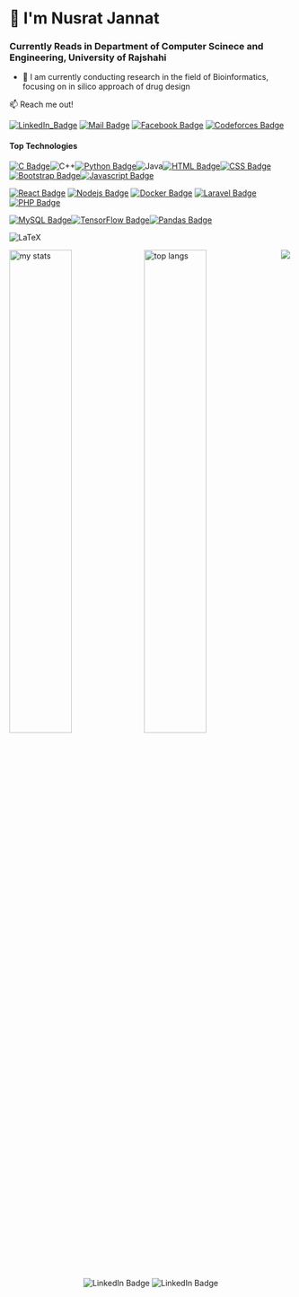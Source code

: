 # 👋 I'm Nusrat Jannat
### Currently Reads in Department of Computer Scinece and Engineering, University of Rajshahi

- 🧬 I am currently conducting research in the field of Bioinformatics, focusing on in silico approach of drug design

:mailbox: Reach me out!
 
[![LinkedIn_Badge](https://img.shields.io/badge/LinkedIn-Nusrat_Jannat-blue?style=flat&logo=linkedin)](https://www.linkedin.com/in/nusrat-jannat-0b86a7248/)
[![Mail Badge](https://img.shields.io/badge/-Nusrat_Jannat-c0392b?style=flat&labelColor=c0392b&logo=gmail&logoColor=white)](nusratjannat2001@gmail.com)
[![Facebook Badge](https://img.shields.io/badge/-Nusrat_Jannat-2c3e50?style=flat&labelColor=2c3e50&logo=facebook&logoColor=white)](www.facebook.com/nusratjannat.easha.7)
[![Codeforces Badge](https://img.shields.io/badge/-Nusrat_Jannat-orange?style=flat&logo=codeforces&logoColor=white)](https://codeforces.com/profile/jannat2001)

#### Top Technologies

[![C Badge](https://img.shields.io/badge/C_programming-00599C?style=for-the-badge&logo=c&logoColor=white)](#)![C++](https://img.shields.io/badge/c++-%3300599C.svg?style=for-the-badge&logo=c%2B%2B&logoColor=white)[![Python Badge](https://img.shields.io/badge/Python-3776AB?style=for-the-badge&logo=python&logoColor=white)](#)![Java](https://img.shields.io/badge/java-%23ED8B00.svg?style=for-the-badge&logo=openjdk&logoColor=white)[![HTML Badge](https://img.shields.io/badge/HTML5-E34F26?style=for-the-badge&logo=html5&logoColor=white)](#)[![CSS Badge](https://img.shields.io/badge/CSS3-1572B6?style=for-the-badge&logo=css3&logoColor=white)](#)[![Bootstrap Badge](https://img.shields.io/badge/Bootstrap-7952B3?style=for-the-badge&logo=bootstrap&logoColor=white)](#)[![Javascript Badge](https://img.shields.io/badge/-Javascript-F0DB4F?style=for-the-badge&labelColor=black&logo=javascript&logoColor=F0DB4F)](#)

[![React Badge](https://img.shields.io/badge/-React-61DBFB?style=for-the-badge&labelColor=black&logo=react&logoColor=61DBFB)](#) [![Nodejs Badge](https://img.shields.io/badge/-Nodejs-3C873A?style=for-the-badge&labelColor=black&logo=node.js&logoColor=3C873A)](#)  [![Docker Badge](https://img.shields.io/badge/-Docker-007acc?style=for-the-badge&labelColor=black&logo=docker&logoColor=007acc)](#) [![Laravel Badge](https://img.shields.io/badge/Laravel-F55247?style=for-the-badge&logo=laravel&logoColor=white)](#)[![PHP Badge](https://img.shields.io/badge/-PHP-e535ab?style=for-the-badge&labelColor=black&logo=php&logoColor=e535ab)](#)

[![MySQL Badge](https://img.shields.io/badge/MySQL-4479A1?style=for-the-badge&logo=mysql&logoColor=white)](#)[![TensorFlow Badge](https://img.shields.io/badge/TensorFlow-FF6F00?style=for-the-badge&logo=tensorflow&logoColor=white)](#)[![Pandas Badge](https://img.shields.io/badge/Pandas-150458?style=for-the-badge&logo=pandas&logoColor=white)](#)

![LaTeX](https://img.shields.io/badge/latex-%23008080.svg?style=for-the-badge&logo=latex&logoColor=white)





<img alt="my stats" align="left" width="47%" src="https://github-readme-stats.vercel.app/api?username=nusratjannat-2001"/>
<img alt="top langs" align="left" width="47%" src="https://github-readme-stats.vercel.app/api/top-langs/?username=nusratjannat-2001&layout=compact"/>


<p align="center">
    <img src="https://komarev.com/ghpvc/?username=nusratjannat-2001&color=blue">
    <img  src="https://img.shields.io/github/followers/nusratjannat-2001?label=Follow" alt="LinkedIn Badge"/>
    <img src="https://img.shields.io/github/stars/nusratjannat-2001?affiliations=OWNER%2CCOLLABORATOR" alt="LinkedIn Badge"/>
</p>
